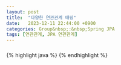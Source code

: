 ```yaml
---
layout: post
title:  "다양한 연관관계 매핑"
date:   2023-12-11 22:44:00 +0900
categories: Group&nbsp;:&nbsp;Spring JPA
tags: [연관관계, JPA 연관관계]
---
```


### 

{% highlight java %}
{% endhighlight %}